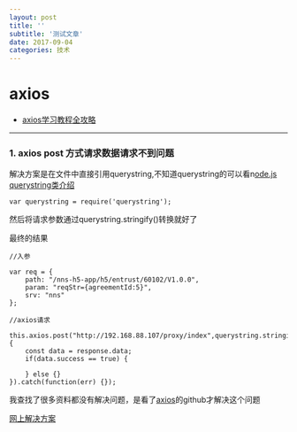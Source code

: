 ```yaml
---
layout: post
title: ''
subtitle: '测试文章'
date: 2017-09-04
categories: 技术
---
```


# axios

- [axios学习教程全攻略](http://www.jb51.net/article/109534.htm)

---

### 1.  axios post 方式请求数据请求不到问题
   
   解决方案是在文件中直接引用querystring,不知道querystring的可以看n[ode.js querystring类介绍](http://yijiebuyi.com/blog/d37512fc6df0fc4d0adfc2ec5c3d46ff.html)
     
```
var querystring = require('querystring');

```
然后将请求参数通过querystring.stringify()转换就好了

最终的结果
```
//入参

var req = {
	path: "/nns-h5-app/h5/entrust/60102/V1.0.0",
	param: "reqStr={agreementId:5}",
	srv: "nns"
};

//axios请求

this.axios.post("http://192.168.88.107/proxy/index",querystring.stringify(req)).then(function(response) {
	const data = response.data;
	if(data.success == true) {
		
	} else {}
}).catch(function(err) {});

```
我查找了很多资料都没有解决问题，是看了[axios](https://github.com/mzabriskie/axios#using-applicationx-www-form-urlencoded-format)的github才解决这个问题

[网上解决方案](https://segmentfault.com/q/1010000007665348)